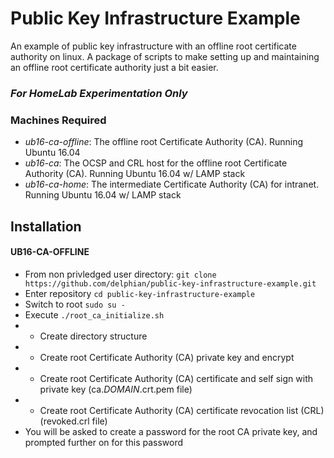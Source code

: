 # Public Key Infrastructure Example
An example of public key infrastructure with an offline root certificate authority on linux. A package of scripts to make setting up and maintaining an offline root certificate authority just a bit easier.

### _For HomeLab Experimentation Only_

### Machines Required
 - *ub16-ca-offline*: The offline root Certificate Authority (CA). Running Ubuntu 16.04
 - *ub16-ca*: The OCSP and CRL host for the offline root Certificate Authority (CA). Running Ubuntu 16.04 w/ LAMP stack
 - *ub16-ca-home*: The intermediate Certificate Authority (CA) for intranet. Running Ubuntu 16.04 w/ LAMP stack
 
## Installation

#### UB16-CA-OFFLINE
 - From non privledged user directory: `git clone https://github.com/delphian/public-key-infrastructure-example.git`
 - Enter repository `cd public-key-infrastructure-example`
 - Switch to root `sudo su -`
 - Execute `./root_ca_initialize.sh`
 - - Create directory structure
 - - Create root Certificate Authority (CA) private key and encrypt
 - - Create root Certificate Authority (CA) certificate and self sign with private key (ca.*DOMAIN*.crt.pem file)
 - - Create root Certificate Authority (CA) certificate revocation list (CRL) (revoked.crl file)
 - You will be asked to create a password for the root CA private key, and prompted further on for this password
